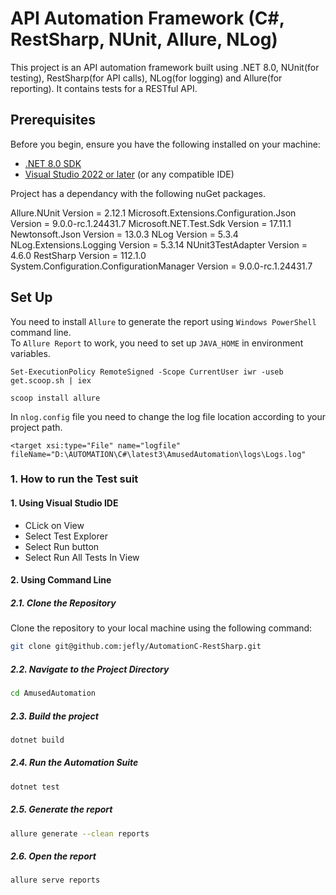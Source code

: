 # API Automation Framework (C#, RestSharp, NUnit, Allure, NLog)

This project is an API automation framework built using .NET 8.0, NUnit(for testing), RestSharp(for API calls), NLog(for logging) and Allure(for reporting). It contains tests for a RESTful API.

## Prerequisites

Before you begin, ensure you have the following installed on your machine:

- [.NET 8.0 SDK](https://dotnet.microsoft.com/download/dotnet/8.0)
- [Visual Studio 2022 or later](https://visualstudio.microsoft.com/vs/) (or any compatible IDE)

Project has a dependancy with the following nuGet packages.

Allure.NUnit Version = 2.12.1 
Microsoft.Extensions.Configuration.Json Version = 9.0.0-rc.1.24431.7
Microsoft.NET.Test.Sdk Version = 17.11.1 
Newtonsoft.Json Version = 13.0.3 
NLog Version = 5.3.4 
NLog.Extensions.Logging Version = 5.3.14 
NUnit3TestAdapter Version = 4.6.0 
RestSharp Version = 112.1.0 
System.Configuration.ConfigurationManager Version = 9.0.0-rc.1.24431.7

## Set Up

You need to install ```Allure``` to generate the report using ```Windows PowerShell``` command line. <br/>
To ```Allure Report``` to work, you need to set up ```JAVA_HOME``` in environment variables.

```
Set-ExecutionPolicy RemoteSigned -Scope CurrentUser iwr -useb get.scoop.sh | iex
```
```
scoop install allure
```
In ```nlog.config``` file you need to change the log file location according to your project path.
```
<target xsi:type="File" name="logfile" fileName="D:\AUTOMATION\C#\latest3\AmusedAutomation\logs\Logs.log"
```

### 1. How to run the Test suit

#### 1. Using Visual Studio IDE
- CLick on View
- Select Test Explorer
- Select Run button
- Select Run All Tests In View

#### 2. Using Command Line

##### 2.1. Clone the Repository

Clone the repository to your local machine using the following command:

```bash
git clone git@github.com:jefly/AutomationC-RestSharp.git
```

##### 2.2. Navigate to the Project Directory
```bash
cd AmusedAutomation
```

##### 2.3. Build the project 
```bash
dotnet build
```

##### 2.4. Run the Automation Suite 
```bash
dotnet test
```

##### 2.5. Generate the report 
```bash
allure generate --clean reports
```

##### 2.6. Open the report 
```bash
allure serve reports
```
